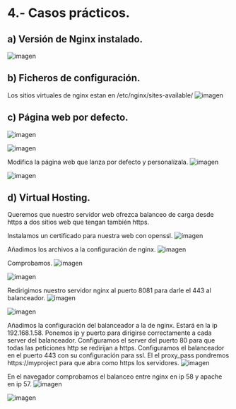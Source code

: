 # 4.- Casos prácticos.

## a) Versión de Nginx instalado.
![imagen](https://github.com/mikkgh/nginx/blob/main/imagenes/version.png)

## b) Ficheros de configuración.
Los sitios virtuales de nginx estan en /etc/nginx/sites-available/
![imagen](https://github.com/mikkgh/nginx/blob/main/imagenes/configuracion.png)

## c) Página web por defecto.
![imagen](https://github.com/mikkgh/nginx/blob/main/imagenes/web_defecto.png)

![imagen](https://github.com/mikkgh/nginx/blob/main/imagenes/web_defecto1.png)

Modifica la página web que lanza por defecto y personalízala.
![imagen](https://github.com/mikkgh/nginx/blob/main/imagenes/web_mod.png)

![imagen](https://github.com/mikkgh/nginx/blob/main/imagenes/web_mod1.png)

## d) Virtual Hosting.
Queremos que nuestro servidor web ofrezca balanceo de carga desde https  a dos sitios web que tengan también https.

Instalamos un certificado para nuestra web con openssl.
![imagen](https://github.com/mikkgh/nginx/blob/main/imagenes/openssl.png)

Añadimos los archivos a la configuración de nginx.
![imagen](https://github.com/mikkgh/nginx/blob/main/imagenes/default_ssl.png)

Comprobamos.
![imagen](https://github.com/mikkgh/nginx/blob/main/imagenes/web_ssl.png)

![imagen](https://github.com/mikkgh/nginx/blob/main/imagenes/web_ssl1.png)

Redirigimos nuestro servidor nginx al puerto 8081 para darle el 443 al balanceador.
![imagen](https://github.com/mikkgh/nginx/blob/main/imagenes/default_8081.png)

![imagen](https://github.com/mikkgh/nginx/blob/main/imagenes/web_8081.png)

Añadimos la configuración del balanceador a la de nginx. Estará en la ip 192.168.1.58.
Ponemos ip y puerto para dirigirse correctamente a cada server del balanceador.
Configuramos el server del puerto 80 para que todas las peticiones http se redirijan a https.
Configuramos el balanceador en el puerto 443 con su configuración para ssl.
El el proxy_pass pondremos https://myproject para que abra como https los servidores. 
![imagen](https://github.com/mikkgh/nginx/blob/main/imagenes/default_bal.png)

En el navegador comprobamos el balanceo entre nginx en ip 58 y apache en ip 57.
![imagen](https://github.com/mikkgh/nginx/blob/main/imagenes/web_bal.png)

![imagen](https://github.com/mikkgh/nginx/blob/main/imagenes/web_bal1.png)

